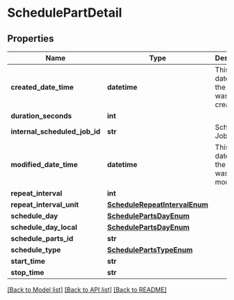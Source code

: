 # SchedulePartDetail

## Properties
Name | Type | Description | Notes
------------ | ------------- | ------------- | -------------
**created_date_time** | **datetime** | This is the datetime the core was created | [optional] 
**duration_seconds** | **int** |  | [optional] 
**internal_scheduled_job_id** | **str** | Scheduled Job ID | [optional] 
**modified_date_time** | **datetime** | This is the datetime the core was last modified. | [optional] 
**repeat_interval** | **int** |  | [optional] 
**repeat_interval_unit** | [**ScheduleRepeatIntervalEnum**](ScheduleRepeatIntervalEnum.md) |  | [optional] 
**schedule_day** | [**SchedulePartsDayEnum**](SchedulePartsDayEnum.md) |  | [optional] 
**schedule_day_local** | [**SchedulePartsDayEnum**](SchedulePartsDayEnum.md) |  | [optional] 
**schedule_parts_id** | **str** |  | [optional] 
**schedule_type** | [**SchedulePartsTypeEnum**](SchedulePartsTypeEnum.md) |  | [optional] 
**start_time** | **str** |  | [optional] 
**stop_time** | **str** |  | [optional] 

[[Back to Model list]](../README.md#documentation-for-models) [[Back to API list]](../README.md#documentation-for-api-endpoints) [[Back to README]](../README.md)


